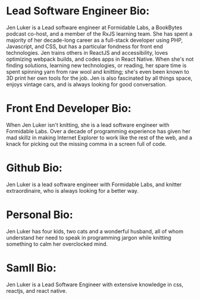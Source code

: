 # Lead Software Engineer Bio:
Jen Luker is a Lead software engineer at Formidable Labs, a BookBytes podcast co-host, and a member of the RxJS learning team.  She has spent a majority of her decade-long career as a full-stack developer using PHP, Javascript, and CSS, but has a particular fondness for front end technologies. Jen trains others in ReactJS and accessibility, loves optimizing webpack builds, and codes apps in React Native. When she's not finding solutions, learning new technologies, or reading, her spare time is spent spinning yarn from raw wool and knitting; she's even been known to 3D print her own tools for the job. Jen is also fascinated by all things space, enjoys vintage cars, and is always looking for good conversation.

# Front End Developer Bio:
When Jen Luker isn't knitting, she is a lead software engineer with Formidable Labs. Over a decade of programming experience has given her mad skillz in making Internet Explorer to work like the rest of the web, and a knack for picking out the missing comma in a screen full of code.

# Github Bio:
Jen Luker is a lead software engineer with Formidable Labs, and knitter extraordinaire, who is always looking for a better way.

# Personal Bio:
Jen Luker has four kids, two cats and a wonderful husband, all of whom understand her need to speak in programming jargon while knitting something to calm her overclocked mind.

# Samll Bio:
Jen Luker is a Lead Software Engineer with extensive knowledge in css, reactjs, and react native. 
